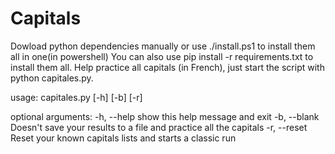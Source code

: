 # Capitals
Dowload python dependencies manually or use ./install.ps1 to install them all in one(in powershell)
You can also use pip install -r requirements.txt to install them all.
Help practice all capitals (in French), just start the script with python capitales.py.

usage: capitales.py [-h] [-b] [-r]

optional arguments:
  -h, --help   show this help message and exit
  -b, --blank  Doesn't save your results to a file and practice all the capitals
  -r, --reset  Reset your known capitals lists and starts a classic run
